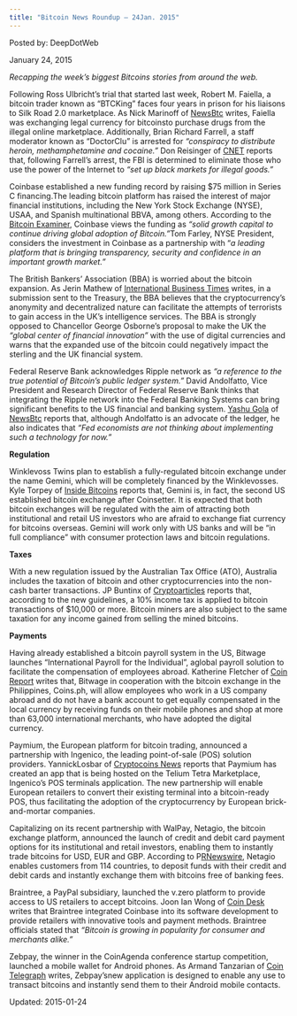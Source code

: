 ```yaml
---
title: "Bitcoin News Roundup – 24Jan. 2015"
---
```


Posted by: DeepDotWeb 

<span>January 24, 2015</span>

<p><em>Recapping the week&#8217;s biggest Bitcoins stories from around the web. </em></p>
<p>Following Ross Ulbricht’s trial that started last week, Robert M. Faiella, a bitcoin trader known as “BTCKing” faces four years in prison for his liaisons to Silk Road 2.0 marketplace. As Nick Marinoff of <a href="http://newsbtc.com/2015/01/21/former-plumber-gets-4-years-silk-road-connections/">NewsBtc</a> writes, Faiella was exchanging legal currency for bitcoinsto purchase drugs from the illegal online marketplace. Additionally, Brian Richard Farrell, a staff moderator known as “DoctorClu” is arrested for <em>“conspiracy to distribute heroin, methamphetamine and cocaine.”</em> Don Reisinger of <a href="http://www.cnet.com/news/silk-road-2-0s-alleged-doctorclu-arrested-in-seattle-on-conspiracy-charges/">CNET</a> reports that, following Farrell’s arrest, the FBI is determined to eliminate those who use the power of the Internet to <em>“set up black markets for illegal goods.”</em></p>
<p>Coinbase established a new funding record by raising $75 million in Series C financing.The leading bitcoin platform has raised the interest of major financial institutions, including the New York Stock Exchange (NYSE), USAA, and Spanish multinational BBVA, among others. According to the <a href="http://bitcoinexaminer.org/major-financial-institutions-personalities-invest-75-million-coinbase/">Bitcoin Examiner</a>, Coinbase views the funding as <em>“solid growth capital to continue driving global adoption of Bitcoin.”</em>Tom Farley, NYSE President, considers the investment in Coinbase as a partnership with “<em>a leading platform that is bringing transparency, security and confidence in an important growth market.”</em></p>
<p>The British Bankers&#8217; Association (BBA) is worried about the bitcoin expansion. As Jerin Mathew of <a href="http://www.ibtimes.co.uk/bitcoin-would-help-terrorists-weaken-sterling-warn-british-banks-1484038">International Business Times</a> writes, in a submission sent to the Treasury, the BBA believes that the cryptocurrency’s anonymity and decentralized nature can facilitate the attempts of terrorists to gain access in the UK’s intelligence services. The BBA is strongly opposed to Chancellor George Osborne&#8217;s proposal to make the UK the <em>“global center of financial innovation” </em>with the use of digital currencies and warns that the expanded use of the bitcoin could negatively impact the sterling and the UK financial system.</p>
<p>Federal Reserve Bank acknowledges Ripple network as <em>“a reference to the true potential of Bitcoin’s public ledger system.”</em> David Andolfatto, Vice President and Research Director of Federal Reserve Bank thinks that integrating the Ripple network into the Federal Banking Systems can bring significant benefits to the US financial and banking system. <a href="http://newsbtc.com/author/gola-yashu/">Yashu Gola</a> of <a href="http://newsbtc.com/2015/01/22/federal-reserve-bank-vp-acknowledges-ripple-bitcoins-original-ledger/">NewsBtc</a> reports that, although Andolfatto is an advocate of the ledger, he also indicates that <em>“Fed economists are not thinking about implementing such a technology for now.”</em></p>
<p><strong>Regulation</strong></p>
<p>Winklevoss Twins plan to establish a fully-regulated bitcoin exchange under the name Gemini, which will be completely financed by the Winklevosses. Kyle Torpey of <a href="http://insidebitcoins.com/news/winklevoss-twins-to-launch-bitcoin-exchange-with-fdic-insured-deposits/29155">Inside Bitcoins</a> reports that, Gemini is, in fact, the second US established bitcoin exchange after Coinsetter. It is expected that both bitcoin exchanges will be regulated with the aim of attracting both institutional and retail US investors who are afraid to exchange fiat currency for bitcoins overseas. Gemini will work only with US banks and will be “in full compliance” with consumer protection laws and bitcoin regulations.</p>
<p><strong>Taxes</strong></p>
<p>With a new regulation issued by the Australian Tax Office (ATO), Australia includes the taxation of bitcoin and other cryptocurrencies into the non-cash barter transactions. JP Buntinx of <a href="http://www.cryptoarticles.com/crypto-news/australian-taxation-office-issues-backdated-guidelines-on-taxing-bitcoin">Cryptoarticles</a> reports that, according to the new guidelines, a 10% income tax is applied to bitcoin transactions of $10,000 or more. Bitcoin miners are also subject to the same taxation for any income gained from selling the mined bitcoins.</p>
<p><strong>Payments</strong></p>
<p>Having already established a bitcoin payroll system in the US, Bitwage launches “International Payroll for the Individual”, aglobal payroll solution to facilitate the compensation of employees abroad. Katherine Fletcher of <a href="https://coinreport.net/bitwage-launches-international-payroll-for-the-individual/">Coin Report</a> writes that, Bitwage in cooperation with the bitcoin exchange in the Philippines, Coins.ph, will allow employees who work in a US company abroad and do not have a bank account to get equally compensated in the local currency by receiving funds on their mobile phones and shop at more than 63,000 international merchants, who have adopted the digital currency.</p>
<p>Paymium, the European platform for bitcoin trading, announced a partnership with Ingenico, the leading point-of-sale (POS) solution providers. YannickLosbar of <a href="https://www.cryptocoinsnews.com/paymium-teams-payment-terminal-world-leader-ingenico%e2%80%8f/">Cryptocoins News</a> reports that Paymium has created an app that is being hosted on the Telium Tetra Marketplace, Ingenico’s POS terminals application. The new partnership will enable European retailers to convert their existing terminal into a bitcoin-ready POS, thus facilitating the adoption of the cryptocurrency by European brick-and-mortar companies.</p>
<p>Capitalizing on its recent partnership with WalPay, Netagio, the bitcoin exchange platform, announced the launch of credit and debit card payment options for its institutional and retail investors, enabling them to instantly trade bitcoins for USD, EUR and GBP. According to P<a href="http://www.prnewswire.com/news-releases/netagio-launches-credit--debit-card-payments-for-their-bitcoin-gbp-usd--eur-marketplace-289001661.html">RNewswire</a>, Netagio enables customers from 114 countries, to deposit funds with their credit and debit cards and instantly exchange them with bitcoins free of banking fees.</p>
<p>Braintree, a PayPal subsidiary, launched the v.zero platform to provide access to US retailers to accept bitcoins. Joon Ian Wong of <a href="http://www.coindesk.com/braintree-completes-bitcoin-payments-integration/">Coin Desk</a> writes that Braintree integrated Coinbase into its software development to provide retailers with innovative tools and payment methods. Braintree officials stated that <em>“Bitcoin is growing in popularity for consumer and merchants alike.”</em></p>
<p>Zebpay, the winner in the CoinAgenda conference startup competition, launched a mobile wallet for Android phones. As Armand Tanzarian of <a href="http://cointelegraph.com/news/113329/coinagenda-startup-winner-zebpay-launches-mobile-wallet-for-android-phones">Coin Telegraph</a> writes, Zebpay’snew application is designed to enable any use to transact bitcoins and instantly send them to their Android mobile contacts.</p>

Updated: 2015-01-24

    
